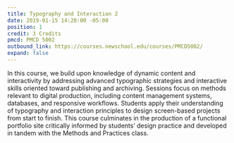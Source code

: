 ```yaml
---
title: Typography and Interaction 2
date: 2019-01-15 14:20:00 -05:00
position: 1
credit: 3 Credits
pmcd: PMCD 5002
outbound_link: https://courses.newschool.edu/courses/PMCD5002/
expand: false
---
```


In this course, we build upon knowledge of dynamic content and interactivity by addressing advanced typographic strategies and interactive skills oriented toward publishing and archiving. Sessions focus on methods relevant to digital production, including content management systems, databases, and responsive workflows. Students apply their understanding of typography and interaction principles to design screen-based projects from start to finish. This course culminates in the production of a functional portfolio site critically informed by students’ design practice and developed in tandem with the Methods and Practices class.
